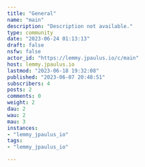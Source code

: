 ```yaml
---
title: "General" 
name: "main"
description: "Description not available."
type: community
date: "2023-06-24 01:13:13"
draft: false
nsfw: false
actor_id: "https://lemmy.jpaulus.io/c/main"
host: lemmy.jpaulus.io
lastmod: "2023-06-18 19:32:08"
published: "2023-06-07 20:48:51"
subscribers: 4
posts: 2
comments: 0
weight: 2
dau: 2
wau: 2
mau: 3
instances:
- "lemmy_jpaulus_io"
tags: 
- "lemmy_jpaulus_io"

---
```

